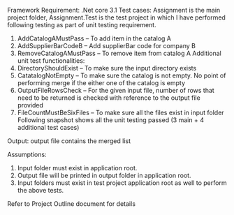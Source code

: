 Framework Requirement: .Net core 3.1
Test cases:
Assignment is the main project folder, Assignment.Test is the test project in which I have performed following testing as part of unit testing requirement. 
1.	AddCatalogAMustPass – To add item in the catalog A
2.	AddSupplierBarCodeB – Add supplierBar code for company B
3.	RemoveCatalogAMustPass – To remove item from catalog A 
Additional unit test functionalities: 
1.	DirectoryShouldExist – To make sure the input directory exists
2.	CatatalogNotEmpty – To make sure the catalog is not empty. No point of performing merge if the either one of the catalog is empty
3.	OutputFileRowsCheck – For the given input file, number of rows that need to be returned is checked with reference to the output file provided
4.	FileCountMustBeSixFiles – To make sure all the files exist in input folder
Following snapshot shows all the unit testing passed (3 main + 4 additional test cases)
 
Output: output file contains the merged list 
 
Assumptions:
1.	Input folder must exist in application root. 
2.	Output file will be printed in output folder in application root. 
3.	Input folders must exist in test project application root as well to perform the above tests. 


Refer to Project Outline document for details
